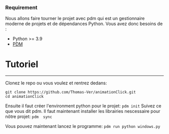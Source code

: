 
### Requirement
Nous allons faire tourner le projet avec pdm qui est un gestionnaire moderne  de projets et de dépendances Python.
Vous avez donc besoins de :
* Python >= 3.9
* [PDM](https://pdm-project.org/en/latest/)

# Tutoriel 
---
Clonez le repo ou vous voulez et rentrez dedans:
``` 
git clone https://github.com/Thomas-Ver/animationClick.git 
cd animationClick 
```

Ensuite il faut créer l'environment python pour le projet:
``` pdm init ```
Suivez ce que vous dit pdm.
Il faut maintenant installer les librairies nescessaire pour nôtre projet:
```pdm  sync```

Vous pouvez maintenant lancez le programme:
```pdm run python windows.py```


